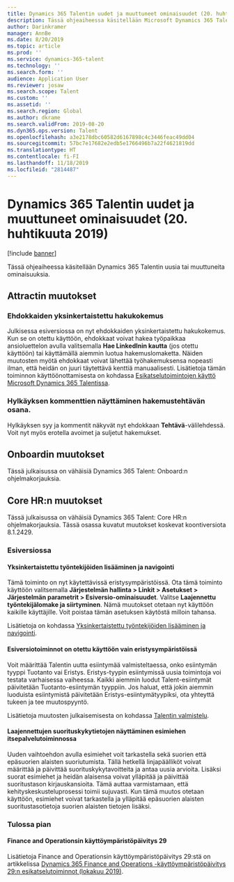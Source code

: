 ```yaml
---
title: Dynamics 365 Talentin uudet ja muuttuneet ominaisuudet (20. huhtikuuta 2019)
description: Tässä ohjeaiheessa käsitellään Microsoft Dynamics 365 Talentin uusia tai muuttuneita ominaisuuksia.
author: Darinkramer
manager: AnnBe
ms.date: 8/20/2019
ms.topic: article
ms.prod: ''
ms.service: dynamics-365-talent
ms.technology: ''
ms.search.form: ''
audience: Application User
ms.reviewer: josaw
ms.search.scope: Talent
ms.custom: ''
ms.assetid: ''
ms.search.region: Global
ms.author: dkrame
ms.search.validFrom: 2019-08-20
ms.dyn365.ops.version: Talent
ms.openlocfilehash: a3e2178dbc60582d6167898c4c3446feac49dd04
ms.sourcegitcommit: 57bc7e17682e2edb5e1766496b7a22f4621819dd
ms.translationtype: HT
ms.contentlocale: fi-FI
ms.lasthandoff: 11/18/2019
ms.locfileid: "2814487"
---
```

# <a name="whats-new-or-changed-in-dynamics-365-talent-august-20-2019"></a>Dynamics 365 Talentin uudet ja muuttuneet ominaisuudet (20. huhtikuuta 2019)

[!include [banner](includes/banner.md)]

Tässä ohjeaiheessa käsitellään Dynamics 365 Talentin uusia tai muuttuneita ominaisuuksia.

## <a name="changes-in-attract"></a>Attractin muutokset

### <a name="simplified-apply-experience-for-candidates"></a>Ehdokkaiden yksinkertaistettu hakukokemus 

Julkisessa esiversiossa on nyt ehdokkaiden yksinkertaistettu hakukokemus. Kun se on otettu käyttöön, ehdokkaat voivat hakea työpaikkaa ansioluettelon avulla valitsemalla **Hae LinkedInin kautta** (jos otettu käyttöön) tai käyttämällä aiemmin luotua hakemuslomaketta. Näiden muutosten myötä ehdokkaat voivat lähettää työhakemuksensa nopeasti ilman, että heidän on juuri täytettävä kenttiä manuaalisesti. Lisätietoja tämän toiminnon käyttöönottamisesta on kohdassa [Esikatselutoimintojen käyttö Microsoft Dynamics 365 Talentissa](./access-preview-feature.md#enable-or-disable-preview-features).

### <a name="view-rejection-comments-as-part-of-application-activity"></a>Hylkäyksen kommenttien näyttäminen hakemustehtävän osana.

Hylkäyksen syy ja kommentit näkyvät nyt ehdokkaan **Tehtävä**-välilehdessä. Voit nyt myös erotella avoimet ja suljetut hakemukset.  

## <a name="changes-in-onboard"></a>Onboardin muutokset

Tässä julkaisussa on vähäisiä Dynamics 365 Talent: Onboard:n ohjelmakorjauksia.

## <a name="changes-in-core-hr"></a>Core HR:n muutokset

Tässä julkaisussa on vähäisiä Dynamics 365 Talent: Core HR:n ohjelmakorjauksia. Tässä osassa kuvatut muutokset koskevat koontiversiota 8.1.2429.

### <a name="in-preview"></a>Esiversiossa

#### <a name="streamlined-employee-entry-and-navigation"></a>Yksinkertaistettu työntekijöiden lisääminen ja navigointi

Tämä toiminto on nyt käytettävissä eristysympäristöissä. Ota tämä toiminto käyttöön valitsemalla **Järjestelmän hallinta > Linkit > Asetukset > Järjestelmän parametrit > Esiversio-ominaisuudet**. Valitse **Laajennettu työntekijälomake ja siirtyminen**. Nämä muutokset otetaan nyt käyttöön kaikille käyttäjille. Voit poistaa tämän asetuksen käytöstä milloin tahansa.

Lisätietoja on kohdassa [Yksinkertaistettu työntekijöiden lisääminen ja navigointi](./streamlined-employee-entry.md).

#### <a name="preview-features-are-enabled-only-in-sandbox-instances"></a>Esiversiotoiminnot on otettu käyttöön vain eristysympäristöissä

Voit määrittää Talentin uutta esiintymää valmisteltaessa, onko esiintymän tyyppi Tuotanto vai Eristys. Eristys-tyypin esiintymissä uusia toimintoja voi testata varhaisessa vaiheessa. Kaikki aiemmin luodut Talent-esiintymät päivitetään Tuotanto-esiintymän tyyppiin. Jos haluat, että jokin aiemmin luoduista esiintymistä päivitetään Eristys-esiintymätyypiksi, ota yhteyttä tukeen ja tee muutospyyntö.

Lisätietoja muutosten julkaisemisesta on kohdassa [Talentin valmistelu](./provisioning-talent.md).

#### <a name="view-extended-information-for-performance-in-manager-self-service"></a>Laajennettujen suorituskykytietojen näyttäminen esimiehen itsepalvelutoiminnossa

Uuden vaihtoehdon avulla esimiehet voit tarkastella sekä suorien että epäsuorien alaisten suoriutumista. Tällä hetkellä linjapäälliköt voivat määrittää ja päivittää suorituskykytavoitteita ja antaa uusia arvioita. Lisäksi suorat esimiehet ja heidän alaisensa voivat ylläpitää ja päivittää suoritustason kirjauskansioita. Tämä auttaa varmistamaan, että kehityskeskusteluprosessi toimii sujuvasti. Kun tämä muutos otetaan käyttöön, esimiehet voivat tarkastella ja ylläpitää epäsuorien alaisten suoritustasotietoja suorien alaisten tietojen lisäksi.

### <a name="coming-soon"></a>Tulossa pian

#### <a name="platform-update-29-for-finance-and-operations"></a>Finance and Operationsin käyttöympäristöpäivitys 29

Lisätietoja Finance and Operationsin käyttöympäristöpäivitys 29:stä on artikkelissa [Dynamics 365 Finance and Operations -käyttöympäristöpäivitys 29:n esikatselutoiminnot (lokakuu 2019)](https://docs.microsoft.com/en-us/dynamics365/unified-operations/fin-and-ops/get-started/whats-new-platform-update-29).
